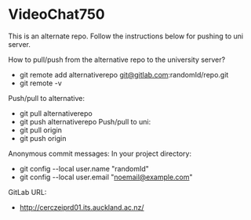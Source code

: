 # VideoChat750
This is an alternate repo. Follow the instructions below for pushing to uni server.

How to pull/push from the alternative repo to the university server?
 - git remote add alternativerepo git@gitlab.com:randomId/repo.git 
 - git remote -v

Push/pull to alternative:
 - git pull alternativerepo 
 - git push alternativerepo
Push/pull to uni:
 - git pull origin 
 - git push origin

Anonymous commit messages:
In your project directory:
 - git config --local user.name "randomId" 
 - git config --local user.email "noemail@example.com"
 
GitLab URL:
 - http://cerczeiprd01.its.auckland.ac.nz/
